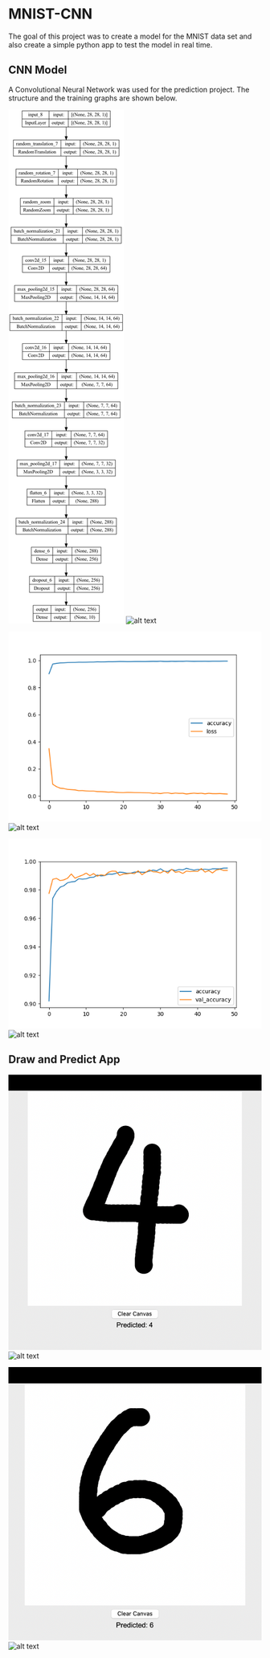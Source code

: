 # MNIST-CNN

The goal of this project was to create a model for the MNIST data set and also create a simple python app to test the model in real time. 

## CNN Model

A Convolutional Neural Network was used for the prediction project. The structure and the training graphs are shown below. 

![alt text](https://github.com/Ryusei97/MNIST-CNN/blob/main/my_model.png) <img src="url" alt="alt text" width=250 height=500/>

![alt text](https://github.com/Ryusei97/MNIST-CNN/blob/main/accuracy_loss.png) <img src="url" alt="alt text" width=250 height=250/>

![alt text](https://github.com/Ryusei97/MNIST-CNN/blob/main/accuracy_val_accuracy.png) <img src="url" alt="alt text" width=250 height=250/>

## Draw and Predict App 

![alt text](https://github.com/Ryusei97/MNIST-CNN/blob/main/Demo1.png) <img src="url" alt="alt text" width=250 height=250/>

![alt text](https://github.com/Ryusei97/MNIST-CNN/blob/main/Demo2.png) <img src="url" alt="alt text" width=250 height=250/>

